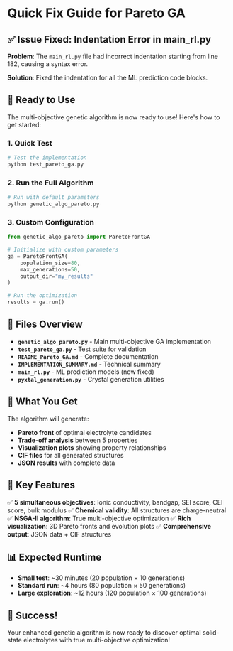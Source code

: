 # Quick Fix Guide for Pareto GA

## ✅ Issue Fixed: Indentation Error in main_rl.py

**Problem**: The `main_rl.py` file had incorrect indentation starting from line 182, causing a syntax error.

**Solution**: Fixed the indentation for all the ML prediction code blocks.

## 🚀 Ready to Use

The multi-objective genetic algorithm is now ready to use! Here's how to get started:

### 1. Quick Test
```bash
# Test the implementation
python test_pareto_ga.py
```

### 2. Run the Full Algorithm
```bash
# Run with default parameters
python genetic_algo_pareto.py
```

### 3. Custom Configuration
```python
from genetic_algo_pareto import ParetoFrontGA

# Initialize with custom parameters
ga = ParetoFrontGA(
    population_size=80,
    max_generations=50,
    output_dir="my_results"
)

# Run the optimization
results = ga.run()
```

## 📁 Files Overview

- **`genetic_algo_pareto.py`** - Main multi-objective GA implementation
- **`test_pareto_ga.py`** - Test suite for validation
- **`README_Pareto_GA.md`** - Complete documentation
- **`IMPLEMENTATION_SUMMARY.md`** - Technical summary
- **`main_rl.py`** - ML prediction models (now fixed)
- **`pyxtal_generation.py`** - Crystal generation utilities

## 🎯 What You Get

The algorithm will generate:
- **Pareto front** of optimal electrolyte candidates
- **Trade-off analysis** between 5 properties
- **Visualization plots** showing property relationships
- **CIF files** for all generated structures
- **JSON results** with complete data

## 🔧 Key Features

✅ **5 simultaneous objectives**: Ionic conductivity, bandgap, SEI score, CEI score, bulk modulus
✅ **Chemical validity**: All structures are charge-neutral
✅ **NSGA-II algorithm**: True multi-objective optimization
✅ **Rich visualization**: 3D Pareto fronts and evolution plots
✅ **Comprehensive output**: JSON data + CIF structures

## 📊 Expected Runtime

- **Small test**: ~30 minutes (20 population × 10 generations)
- **Standard run**: ~4 hours (80 population × 50 generations)
- **Large exploration**: ~12 hours (120 population × 100 generations)

## 🎉 Success!

Your enhanced genetic algorithm is now ready to discover optimal solid-state electrolytes with true multi-objective optimization!